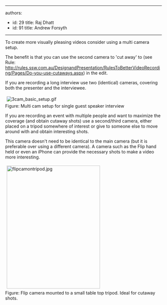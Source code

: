

---
authors:
  - id: 29
    title: Raj Dhatt
  - id: 91
    title: Andrew Forsyth
---




<span class='intro'> <p>To create more visually pleasing videos consider using a multi camera setup.</p>
<p>The benefit is that you can use the second camera to 'cut away' to (see Rule&#58; <a href="/Pages/Do-you-use-cutaways.aspx">http&#58;//rules.ssw.com.au/DesignandPresentation/RulesToBetterVideoRecording/Pages/Do-you-use-cutaways.aspx</a>) in the edit.</p> </span>

<p>​If you are recording a long interview use two (identical) cameras, covering both the presenter and the interviewee.</p>
<img class="ssw-rteStyle-ImageArea" alt="3cam_basic_setup.gif" src="/PublishingImages/3cam_basic_setup.gif" style="margin&#58;5px;" /><br><span class="ssw-rteStyle-FigureNormal">Figure&#58; Multi cam setup for single guest speaker interview</span> <p>If you are recording an&#160;event with multiple people and want to maximize the coverage (and obtain cutaway shots) use a second/third camera, either placed on a tripod somewhere of interest or give to someone else to move around with and obtain interesting shots.</p>
<p>This camera doesn't need to be identical to the main camera (but it is preferable over using a different camera). A camera such as the Flip hand held or even an iPhone can provide the necessary shots to make a video more interesting.</p>
<p><img class="ssw-rteStyle-ImageArea" alt="flipcamontripod.jpg" src="/PublishingImages/flipcamontripod.jpg" style="margin&#58;5px;width&#58;300px;height&#58;395px;" /><br><span class="ssw-rteStyle-FigureNormal">Figure&#58; Flip camera mounted to a small table top tripod. Ideal for cutaway shots.</span><br></p>


